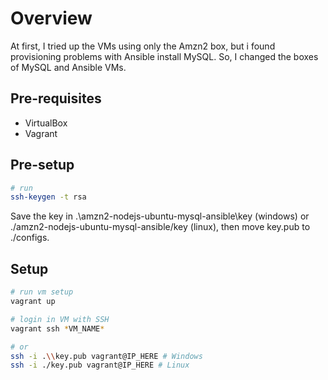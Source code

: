 # Overview

At first, I tried up the VMs using only the Amzn2 box, but i found provisioning problems with Ansible install MySQL. So, I changed the boxes of MySQL and Ansible VMs.

## Pre-requisites

* VirtualBox
* Vagrant

## Pre-setup 

```bash
# run 
ssh-keygen -t rsa
```

Save the key in .\amzn2-nodejs-ubuntu-mysql-ansible\key (windows) or ./amzn2-nodejs-ubuntu-mysql-ansible/key (linux), then move key.pub to ./configs.

## Setup

```bash
# run vm setup
vagrant up
```

```bash
# login in VM with SSH
vagrant ssh *VM_NAME*

# or
ssh -i .\\key.pub vagrant@IP_HERE # Windows
ssh -i ./key.pub vagrant@IP_HERE # Linux
```